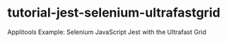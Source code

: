 # tutorial-jest-selenium-ultrafastgrid
Applitools Example: Selenium JavaScript Jest with the Ultrafast Grid
